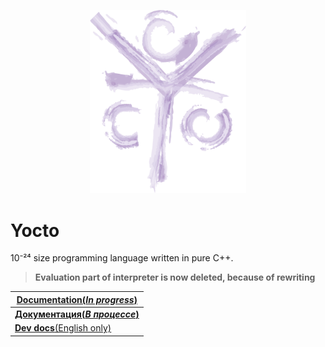 <p align="center">
    <img src="img/Yocto.png" width="250">    
</p>

# Yocto

10⁻²⁴ size programming language written in pure C++.

> __Evaluation part of interpreter is now deleted, because of rewriting__

| [__Documentation(*In progress*)__](docs/en_docs/getting_started.md) |
| - |
| [__Документация(*В процессе*)__](docs/ru_docs/getting_started.md) |
| [__Dev docs__(English only)](docs/dev_docs/getting_started.md) |
